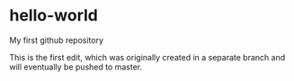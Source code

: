 # hello-world
My first github repository

This is the first edit, which was originally created in a separate branch and will eventually be pushed to master.
